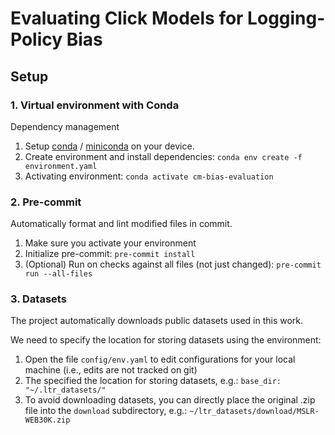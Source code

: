 # Evaluating Click Models for Logging-Policy Bias

## Setup

### 1. Virtual environment with Conda

Dependency management

1. Setup [conda](https://www.anaconda.com/)
   / [miniconda](https://docs.conda.io/en/latest/miniconda.html) on your device.
2. Create environment and install dependencies: `conda env create -f environment.yaml`
3. Activating environment: `conda activate cm-bias-evaluation`

### 2. Pre-commit

Automatically format and lint modified files in commit.

1. Make sure you activate your environment
2. Initialize pre-commit: `pre-commit install`
3. (Optional) Run on checks against all files (not just
   changed): `pre-commit run --all-files`

### 3. Datasets

The project automatically downloads public datasets used in this work.

We need to specify the location for storing datasets using the environment:

1. Open the file `config/env.yaml` to edit configurations for your local machine (i.e.,
   edits are not tracked on git)
2. The specified the location for storing datasets, e.g.: `base_dir: "~/.ltr_datasets/"`
3. To avoid downloading datasets, you can directly place the original .zip file into
   the `download` subdirectory, e.g.:
   `~/ltr_datasets/download/MSLR-WEB30K.zip`
